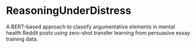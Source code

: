 # ReasoningUnderDistress
A BERT-based approach to classify argumentative elements in mental health Reddit posts using zero-shot transfer learning from persuasive essay training data.
